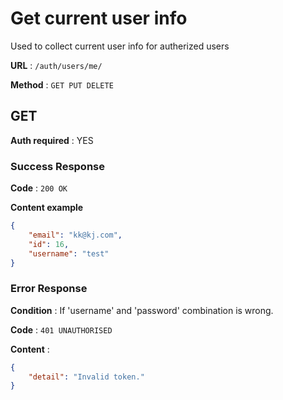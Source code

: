# Get current user info

Used to collect current user info for autherized users

**URL** : `/auth/users/me/`

**Method** : `GET PUT DELETE`

## GET

**Auth required** : YES


### Success Response

**Code** : `200 OK`

**Content example**

```json
{
    "email": "kk@kj.com",
    "id": 16,
    "username": "test"
}
```

### Error Response

**Condition** : If 'username' and 'password' combination is wrong.

**Code** : `401 UNAUTHORISED`

**Content** :

```json
{
    "detail": "Invalid token."
}
```




